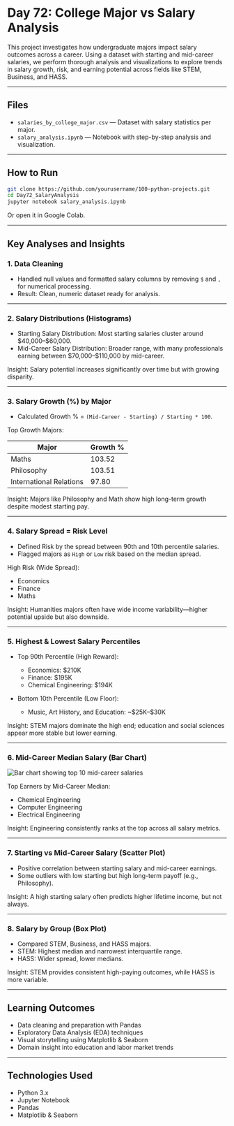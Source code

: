 # Day 72: College Major vs Salary Analysis

This project investigates how undergraduate majors impact salary outcomes across a career. Using a dataset with starting and mid-career salaries, we perform thorough analysis and visualizations to explore trends in salary growth, risk, and earning potential across fields like STEM, Business, and HASS.

---

## Files

* `salaries_by_college_major.csv` — Dataset with salary statistics per major.
* `salary_analysis.ipynb` — Notebook with step-by-step analysis and visualization.

---

## How to Run

```bash
git clone https://github.com/yourusername/100-python-projects.git
cd Day72_SalaryAnalysis
jupyter notebook salary_analysis.ipynb
```

Or open it in Google Colab.

---

## Key Analyses and Insights

### 1. Data Cleaning

* Handled null values and formatted salary columns by removing `$` and `,` for numerical processing.
* Result: Clean, numeric dataset ready for analysis.

---

### 2. Salary Distributions (Histograms)

* Starting Salary Distribution: Most starting salaries cluster around \$40,000–\$60,000.
* Mid-Career Salary Distribution: Broader range, with many professionals earning between \$70,000–\$110,000 by mid-career.

Insight: Salary potential increases significantly over time but with growing disparity.

---

### 3. Salary Growth (%) by Major

* Calculated Growth % = `(Mid-Career - Starting) / Starting * 100`.

Top Growth Majors:

| Major                   | Growth % |
| ----------------------- | -------- |
| Maths                   | 103.52   |
| Philosophy              | 103.51   |
| International Relations | 97.80    |

Insight: Majors like Philosophy and Math show high long-term growth despite modest starting pay.

---

### 4. Salary Spread = Risk Level

* Defined Risk by the spread between 90th and 10th percentile salaries.
* Flagged majors as `High` or `Low` risk based on the median spread.

High Risk (Wide Spread):

* Economics
* Finance
* Maths

Insight: Humanities majors often have wide income variability—higher potential upside but also downside.

---

### 5. Highest & Lowest Salary Percentiles

* Top 90th Percentile (High Reward):

  * Economics: \$210K
  * Finance: \$195K
  * Chemical Engineering: \$194K

* Bottom 10th Percentile (Low Floor):

  * Music, Art History, and Education: \~\$25K–\$30K

Insight: STEM majors dominate the high end; education and social sciences appear more stable but lower earning.

---

### 6. Mid-Career Median Salary (Bar Chart)

![Bar chart showing top 10 mid-career salaries](#)

Top Earners by Mid-Career Median:

* Chemical Engineering
* Computer Engineering
* Electrical Engineering

Insight: Engineering consistently ranks at the top across all salary metrics.

---

### 7. Starting vs Mid-Career Salary (Scatter Plot)

* Positive correlation between starting salary and mid-career earnings.
* Some outliers with low starting but high long-term payoff (e.g., Philosophy).

Insight: A high starting salary often predicts higher lifetime income, but not always.

---

### 8. Salary by Group (Box Plot)

* Compared STEM, Business, and HASS majors.
* STEM: Highest median and narrowest interquartile range.
* HASS: Wider spread, lower medians.

Insight: STEM provides consistent high-paying outcomes, while HASS is more variable.

---

## Learning Outcomes

* Data cleaning and preparation with Pandas
* Exploratory Data Analysis (EDA) techniques
* Visual storytelling using Matplotlib & Seaborn
* Domain insight into education and labor market trends

---

## Technologies Used

* Python 3.x
* Jupyter Notebook
* Pandas
* Matplotlib & Seaborn
